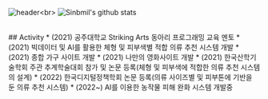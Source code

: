 ![header](https://capsule-render.vercel.app/api?type=slice&color=8C8CF5&height=300&section=header&text=Sinbmil%20&fontSize=100&fontColor='#3c3c3c')<br>
![Sinbmil's github stats](https://github-readme-stats.vercel.app/api?username=Sinbmil&show_icons=true&theme=radical)

<br>
## Activity
* (2021) 공주대학교 Striking Arts 동아리 프로그래밍 교육 멘토
* (2021) 빅데이터 및 AI를 활용한 체형 및 피부색별 적합 의류 추천 시스템 개발
* (2021) 종합 가구 사이트 개발
* (2021) 나만의 영화사이트 개발
* (2021) 한국산학기술학회 주관 추계학술대회 참가 및 논문 등록(체형 및 피부색에 적합한 의류 추천 시스템의 설계)
* (2022) 한국디지털정책학회 논문 등록(의류 사이즈별 및 피부톤에 기반을 둔 의류 추천 시스템)
* (2022~) AI를 이용한 농작물 피해 완화 시스템 개발중
